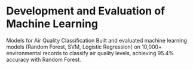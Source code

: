 # Development and Evaluation of Machine Learning 
Models for Air Quality Classification
Built and evaluated machine learning models  (Random Forest, SVM, Logistic Regression) on  10,000+ environmental records to classify air  quality levels, achieving 95.4% accuracy with  Random Forest.
